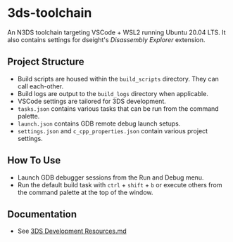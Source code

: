 # 3ds-toolchain
An N3DS toolchain targeting VSCode + WSL2 running Ubuntu 20.04 LTS. It also contains settings for dseight's *Disassembly Explorer* extension.

## Project Structure
- Build scripts are housed within the `build_scripts` directory. They can call each-other.
- Build logs are output to the `build_logs` directory when applicable.
- VSCode settings are tailored for 3DS development.
- `tasks.json` contains various tasks that can be run from the command palette.
- `launch.json` contains GDB remote debug launch setups.
- `settings.json` and `c_cpp_properties.json` contain various project settings.

## How To Use
- Launch GDB debugger sessions from the Run and Debug menu.
- Run the default build task with `ctrl` + `shift` + `b` or execute others from the command palette at the top of the window.

## Documentation
- See [3DS Development Resources.md](/3DS%20Development%20Resources.md)

